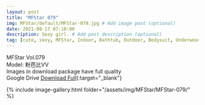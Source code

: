 ```yaml
---
layout: post
title: "MFStar 079"
img: MFStar/default/MFStar-079.jpg # Add image post (optional)
date: 2021-08-17 07:10:00
description: Sexy girl. # Add post description (optional)
tag: [cute, sexy, MFStar, Indoor, Bathtub, Outdoor, Bodysuit, Underwear, Cosplay, Big Tits, Tattoo, CHINAGIRLS]
---
```

MFStar Vol.079  
Model: 粉芭比VV  
Images in download package have full quality                    
Google Drive [Download Full](https://ouo.io/bOli0M){:target="_blank"}

{% include image-gallery.html folder="/assets/img/MFStar/MFStar-079/" %}
